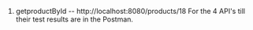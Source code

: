 1. getproductById -- http://localhost:8080/products/18
For the 4 API's till their test results are in the Postman.

